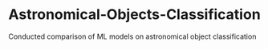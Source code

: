 # Astronomical-Objects-Classification
Conducted comparison of ML models on astronomical object classification

